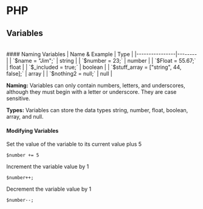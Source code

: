 # PHP

## Variables
<br />
#### Naming Variables
| Name & Example | Type   |
|----------------|--------|
| `$name = "Jim";` | string |
| `$number = 23;`  | number |
| `$Float = 55.67;` | float  |
| `$_included = true;` | boolean  |
| `$stuff_array = ["string", 44, false];` | array  |
| `$nothing2 = null;` | null  |

**Naming:** Variables can only contain numbers, letters, and underscores, although they must begin with a letter or underscore. They are case sensitive.

**Types:** Variables can store the data types string, number, float, boolean, array, and null.
<br />
#### Modifying Variables
Set the value of the variable to its current value plus 5
```
$number += 5
```

Increment the variable value by 1
```
$number++;
```

Decrement the variable value by 1
```
$number--;
```
